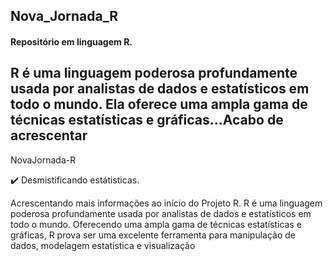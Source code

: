 ## Nova_Jornada_R

#### Repositório em linguagem R.

## R é uma linguagem poderosa profundamente usada por analistas de dados e estatísticos em todo o mundo. Ela oferece uma ampla gama de técnicas estatísticas e gráficas...Acabo de acrescentar

NovaJornada-R

✔️ Desmistificando estátisticas.

Acrescentando mais informações ao início do Projeto R. R é uma linguagem poderosa profundamente usada por analistas de dados e estatísticos em todo o mundo. Oferecendo uma ampla gama de técnicas estatísticas e gráficas, R prova ser uma excelente ferramenta para manipulação de dados, modelagem estatística e visualização
